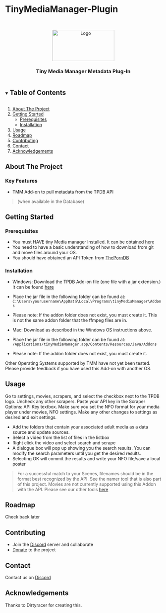 # TinyMediaManager-Plugin
<!-- PROJECT SHIELDS -->


<!-- PROJECT LOGO -->
<br />
<p align="center">
  <a href="https://github.com/ThePornDatabase/TinyMediaManager-Plugin">
    <img src="https://theporndb.net/images/logo.png" alt="Logo" width="200" height="100">
  </a>

  <h3 align="center">Tiny Media Manager Metadata Plug-In</h3>

  <p align="center">
   
 

<!-- TABLE OF CONTENTS -->
<details open="open">
  <summary><h2 style="display: inline-block">Table of Contents</h2></summary>
  <ol>
    <li>
      <a href="#about-the-project">About The Project</a>
    </li>
    <li>
      <a href="#getting-started">Getting Started</a>
      <ul>
        <li><a href="#prerequisites">Prerequisites</a></li>
        <li><a href="#installation">Installation</a></li>
      </ul>
    </li>
    <li><a href="#usage">Usage</a></li>
    <li><a href="#roadmap">Roadmap</a></li>
    <li><a href="#contributing">Contributing</a></li>
    <li><a href="#contact">Contact</a></li>
    <li><a href="#acknowledgements">Acknowledgements</a></li>
  </ol>
</details>



<!-- ABOUT THE PROJECT -->
## About The Project
### Key Features
 - TMM Add-on to pull metadata from the TPDB API 
> (when available in the Database)



<!-- GETTING STARTED -->
## Getting Started



### Prerequisites
- You must HAVE tiny Media manager Installed. It can be obtained [here](https://www.tinymediamanager.org/)
- You need to have a basic understanding of how to download from git and move files around your OS.
- You should have obtained an API Token from [ThePornDB](https://theporndb.net/)

### Installation
- Windows: Download the TPDB Add-on file (one file with a jar extension.) It can be found  [here](https://github.com/ThePornDatabase/TinyMediaManager-Plugin/releases) 
- Place the jar file in the following folder can be found at: ``` C:\Users\yourusername\AppData\Local\Programs\tinyMediaManager\Addons ```
- Please note: If the addon folder does not exist, you must create it. This is not the same addon folder that the ffmpeg files are in.

- Mac: Download as described in the Windows OS instructions above.
- Place the jar file in the following folder can be found at: ``` /Applications/tinyMediaManager.app/Contents/Resources/Java/Addons ```
- Please note: If the addon folder does not exist, you must create it.

Other Operating Systems supported by TMM have not yet been tested. Please provide feedback if you have used this Add-on with another OS.



<!-- USAGE EXAMPLES -->
## Usage
Go to settings, movies, scrapers, and select the checkbox next to the TPDB logo. Uncheck any other scrapers. Paste your API key in the Scraper Options: API Key textbox. Make sure you set the NFO format for your media player under movies, NFO settings. Make any other changes to settings as desired and exit settings.
- Add the folders that contain your associated adult media as a data source and update sources. 
- Select a video from the list of files in the listbox
- Right click the video and select search and scrape
- A dialogue box will pop up showing you the search results. You can modify the search parameters until you get the desired results.
- Selecting OK will commit the results and write your NFO file/save a local poster

> For a successful match to your Scenes, filenames should be in the format best recognized by the API. See the namer tool that is also part of this project.
> Movies are not currently supported using this Addon with the API. Please see our other tools [here](https://theporndb.net/tools)


<!-- ROADMAP -->
## Roadmap

Check back later



<!-- CONTRIBUTING -->
## Contributing
- Join the [Discord](https://discord.gg/XpSGpaB) server and collaborate
- [Donate](https://www.patreon.com/metadataapi/posts) to the project

<!-- CONTACT -->
## Contact
Contact us on [Discord](https://discord.gg/XpSGpaB)



<!-- ACKNOWLEDGEMENTS -->
## Acknowledgements
Thanks to Dirtyracer for creating this. 
